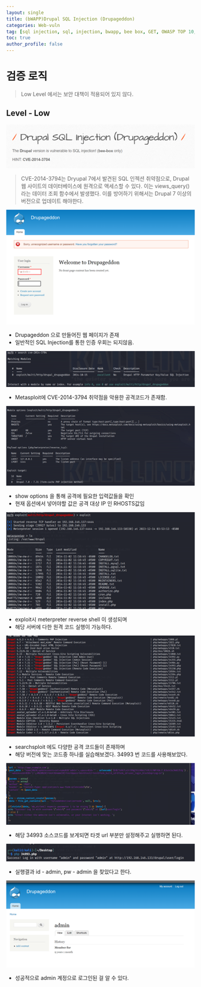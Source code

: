 ```yaml
---
layout: single
title: (bWAPP)Drupal SQL Injection (Drupageddon)
categories: Web-vuln
tag: [sql injection, sql, injection, bwapp, bee box, GET, OWASP TOP 10, OWASP]
toc: true
author_profile: false
---
```


# 검증 로직
> Low Level 에서는 보안 대책이 적용되어 있지 않다.

## Level - Low

![그림 1-1](/assets/image/bwapp/injection/drupal-archive/image.png)

> CVE-2014-3794는 Dryupal 7에서 발견된 SQL 인젝션 취약점으로, Drupal 웹 사이트의 데이터베이스에 원격으로 액세스할 수 있다. 이는 views_query() 라는 데이터 조회 함수에서 발생했다. 이를 방어하기 위해서는 Drupal 7 이상의 버전으로 업데이트 해야한다.

![그림 1-2](/assets/image/bwapp/injection/drupal-archive/image2.png)
- Drupageddon 으로 만들어진 웹 페이지가 존재
- 일반적인 SQL Injection를 통한 인증 우회는 되지않음.

![그림 1-3](/assets/image/bwapp/injection/drupal-archive/image3.png)
- Metasploit에 CVE-2014-3794 취약점을 악용한 공격코드가 존재함.

![그림 1-4](/assets/image/bwapp/injection/drupal-archive/image4.png)
- show options 을 통해 공격에 필요한 입력값들을 확인
- 현재 옵션에서 넣어야할 값은 공격 대상 IP 인 RHOSTS값임

![그림 1-5](/assets/image/bwapp/injection/drupal-archive/image5.png)
- exploit시 meterpreter reverse shell 이 생성되며
- 해당 서버에 다한 원격 코드 실행이 가능하다.

![그림 1-6](/assets/image/bwapp/injection/drupal-archive/image6.png)
- searchsploit 에도 다양한 공격 코드들이 존재하며
- 해당 버전에 맞는 코드중 하나를 실습해보겠다. 34993 번 코드를 사용해보았다.

![그림 1-7](/assets/image/bwapp/injection/drupal-archive/image7.png)
- 해당 34993 소스코드를 보게되면 타겟 url 부분만 설정해주고 실행하면 된다.

![그림 1-8](/assets/image/bwapp/injection/drupal-archive/image8.png)
- 실행결과 id - admin, pw - admin 을 찾았다고 한다.

![그림 1-9](/assets/image/bwapp/injection/drupal-archive/image9.png)
- 성공적으로 admin 계정으로 로그인된 걸 알 수 있다.